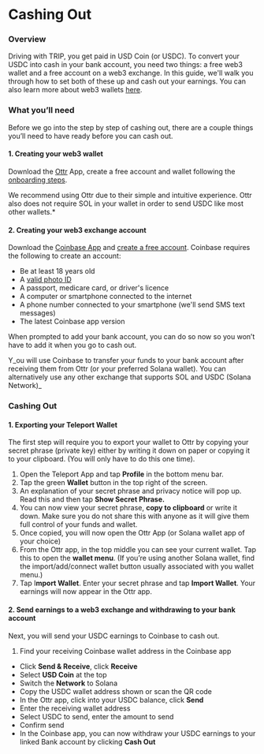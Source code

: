 # Cashing Out

### Overview

Driving with TRIP, you get paid in USD Coin (or USDC). To convert your USDC into cash in your bank account, you need two things: a free web3 wallet and a free account on a web3 exchange. In this guide, we'll walk you through how to set both of these up and cash out your earnings. You can also learn more about web3 wallets [here](https://www.quicknode.com/guides/web3-fundamentals-security/basics-to-web3-wallets).

### What you’ll need

Before we go into the step by step of cashing out, there are a couple things you’ll need to have ready before you can cash out.

#### 1. Creating your web3 wallet

Download the [Ottr](https://apps.apple.com/us/app/ottr-wallet/id1628669270) App, create a free account and wallet following the [onboarding steps](https://help.ottr.finance/hc/en-us/articles/8847235037979-Getting-Started).

We recommend using Ottr due to their simple and intuitive experience. Ottr also does not require SOL in your wallet in order to send USDC like most other wallets.\*

#### 2. Creating your web3 exchange account

Download the [Coinbase App](https://apps.apple.com/us/app/coinbase-buy-bitcoin-ether/id886427730) and [create a free account](https://help.coinbase.com/en-au/coinbase/getting-started/getting-started-with-coinbase/create-a-coinbase-account). Coinbase requires the following to create an account:

* Be at least 18 years old
* A [valid photo ID](https://help.coinbase.com/en-au/coinbase/getting-started/getting-started-with-coinbase/id-doc-verification)
* A passport, medicare card, or driver's licence
* A computer or smartphone connected to the internet
* A phone number connected to your smartphone (we'll send SMS text messages)
* The latest Coinbase app version

When prompted to add your bank account, you can do so now so you won’t have to add it when you go to cash out.

Y_ou will use Coinbase to transfer your funds to your bank account after receiving them from Ottr (or your preferred Solana wallet). You can alternatively use any other exchange that supports SOL and USDC (Solana Network)_

### Cashing Out&#x20;

#### 1. Exporting your Teleport Wallet

The first step will require you to export your wallet to Ottr by copying your secret phrase (private key) either by writing it down on paper or copying it to your clipboard.  (You will only have to do this one time).

1. Open the Teleport App and tap **Profile** in the bottom menu bar.
2. Tap the green **Wallet** button in the top right of the screen.
3. An explanation of your secret phrase and privacy notice will pop up. Read this and then tap **Show Secret Phrase.**
4. You can now view your secret phrase, **copy to clipboard** or write it down. Make sure you do not share this with anyone as it will give them full control of your funds and wallet.
5. Once copied, you will now open the Ottr App (or Solana wallet app of your choice)
6. From the Ottr app, in the top middle you can see your current wallet. Tap this to open the **wallet menu**. (If you’re using another Solana wallet, find the import/add/connect wallet button usually associated with you wallet menu.)
7. Tap I**mport Wallet**. Enter your secret phrase and tap **Import Wallet**. Your earnings will now appear in the Ottr app.

#### 2.     Send earnings to a web3 exchange and withdrawing to your bank account

Next, you will send your USDC earnings to Coinbase to cash out.

1. Find your receiving Coinbase wallet address in the Coinbase app

* Click **Send & Receive**, click **Receive**
* Select **USD Coin** at the top
* Switch the **Network** to Solana
* Copy the USDC wallet address shown or scan the QR code
* In the Ottr app, click into your USDC balance, click **Send**
* Enter the receiving wallet address
* Select USDC to send, enter the amount to send
* Confirm send
* In the Coinbase app, you can now withdraw your USDC earnings to your linked Bank account by clicking **Cash Out**
